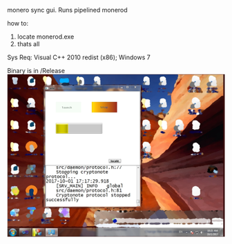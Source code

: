 monero sync gui. Runs pipelined monerod 

how to: 
1. locate monerod.exe  
2. thats all

Sys Req: 
Visual C++ 2010 redist (x86);
Windows 7    

Binary is in   /Release
![Screen1](/screens/Untitled.jpg)